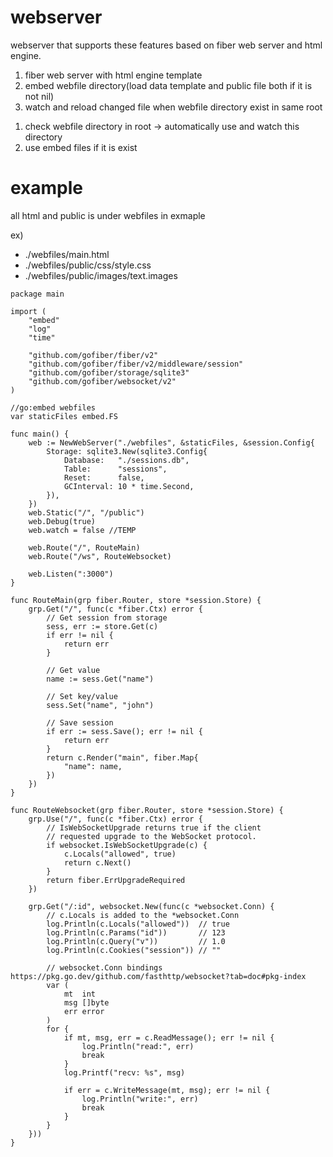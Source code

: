 # webserver

webserver that supports these features based on fiber web server and html engine.
1. fiber web server with html engine template
2. embed webfile directory(load data template and public file both if it is not nil)
3. watch and reload changed file when webfile directory exist in same root
1) check webfile directory in root -> automatically use and watch this directory
2) use embed files if it is exist

# example
all html and public is under webfiles in exmaple

ex)
- ./webfiles/main.html
- ./webfiles/public/css/style.css
- ./webfiles/public/images/text.images
```
package main

import (
	"embed"
	"log"
	"time"

	"github.com/gofiber/fiber/v2"
	"github.com/gofiber/fiber/v2/middleware/session"
	"github.com/gofiber/storage/sqlite3"
	"github.com/gofiber/websocket/v2"
)

//go:embed webfiles
var staticFiles embed.FS

func main() {
	web := NewWebServer("./webfiles", &staticFiles, &session.Config{
		Storage: sqlite3.New(sqlite3.Config{
			Database:   "./sessions.db",
			Table:      "sessions",
			Reset:      false,
			GCInterval: 10 * time.Second,
		}),
	})
	web.Static("/", "/public")
	web.Debug(true)
	web.watch = false //TEMP

	web.Route("/", RouteMain)
	web.Route("/ws", RouteWebsocket)

	web.Listen(":3000")
}

func RouteMain(grp fiber.Router, store *session.Store) {
	grp.Get("/", func(c *fiber.Ctx) error {
		// Get session from storage
		sess, err := store.Get(c)
		if err != nil {
			return err
		}

		// Get value
		name := sess.Get("name")

		// Set key/value
		sess.Set("name", "john")

		// Save session
		if err := sess.Save(); err != nil {
			return err
		}
		return c.Render("main", fiber.Map{
			"name": name,
		})
	})
}

func RouteWebsocket(grp fiber.Router, store *session.Store) {
	grp.Use("/", func(c *fiber.Ctx) error {
		// IsWebSocketUpgrade returns true if the client
		// requested upgrade to the WebSocket protocol.
		if websocket.IsWebSocketUpgrade(c) {
			c.Locals("allowed", true)
			return c.Next()
		}
		return fiber.ErrUpgradeRequired
	})

	grp.Get("/:id", websocket.New(func(c *websocket.Conn) {
		// c.Locals is added to the *websocket.Conn
		log.Println(c.Locals("allowed"))  // true
		log.Println(c.Params("id"))       // 123
		log.Println(c.Query("v"))         // 1.0
		log.Println(c.Cookies("session")) // ""

		// websocket.Conn bindings https://pkg.go.dev/github.com/fasthttp/websocket?tab=doc#pkg-index
		var (
			mt  int
			msg []byte
			err error
		)
		for {
			if mt, msg, err = c.ReadMessage(); err != nil {
				log.Println("read:", err)
				break
			}
			log.Printf("recv: %s", msg)

			if err = c.WriteMessage(mt, msg); err != nil {
				log.Println("write:", err)
				break
			}
		}
	}))
}
```
